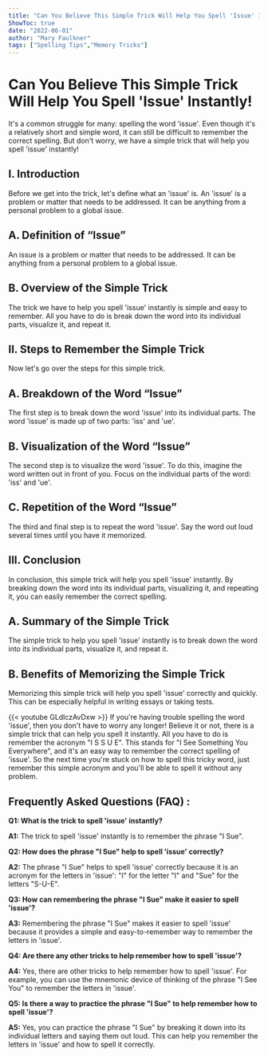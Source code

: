 ```yaml
---
title: "Can You Believe This Simple Trick Will Help You Spell 'Issue' Instantly!"
ShowToc: true 
date: "2022-06-01"
author: "Mary Faulkner" 
tags: ["Spelling Tips","Memory Tricks"]
---
```

# Can You Believe This Simple Trick Will Help You Spell 'Issue' Instantly!

It's a common struggle for many: spelling the word 'issue'. Even though it's a relatively short and simple word, it can still be difficult to remember the correct spelling. But don't worry, we have a simple trick that will help you spell 'issue' instantly! 

## I. Introduction

Before we get into the trick, let's define what an 'issue' is. An 'issue' is a problem or matter that needs to be addressed. It can be anything from a personal problem to a global issue. 

## A. Definition of “Issue”

An issue is a problem or matter that needs to be addressed. It can be anything from a personal problem to a global issue. 

## B. Overview of the Simple Trick

The trick we have to help you spell 'issue' instantly is simple and easy to remember. All you have to do is break down the word into its individual parts, visualize it, and repeat it. 

## II. Steps to Remember the Simple Trick

Now let's go over the steps for this simple trick. 

## A. Breakdown of the Word “Issue”

The first step is to break down the word 'issue' into its individual parts. The word 'issue' is made up of two parts: 'iss' and 'ue'. 

## B. Visualization of the Word “Issue”

The second step is to visualize the word 'issue'. To do this, imagine the word written out in front of you. Focus on the individual parts of the word: 'iss' and 'ue'. 

## C. Repetition of the Word “Issue”

The third and final step is to repeat the word 'issue'. Say the word out loud several times until you have it memorized. 

## III. Conclusion

In conclusion, this simple trick will help you spell 'issue' instantly. By breaking down the word into its individual parts, visualizing it, and repeating it, you can easily remember the correct spelling. 

## A. Summary of the Simple Trick

The simple trick to help you spell 'issue' instantly is to break down the word into its individual parts, visualize it, and repeat it. 

## B. Benefits of Memorizing the Simple Trick

Memorizing this simple trick will help you spell 'issue' correctly and quickly. This can be especially helpful in writing essays or taking tests.

{{< youtube GLdlczAvDxw >}} 
If you're having trouble spelling the word 'issue', then you don't have to worry any longer! Believe it or not, there is a simple trick that can help you spell it instantly. All you have to do is remember the acronym "I S S U E". This stands for "I See Something You Everywhere", and it's an easy way to remember the correct spelling of 'issue'. So the next time you're stuck on how to spell this tricky word, just remember this simple acronym and you'll be able to spell it without any problem.

## Frequently Asked Questions (FAQ) :
**Q1: What is the trick to spell 'issue' instantly?**

**A1:** The trick to spell 'issue' instantly is to remember the phrase "I Sue".

**Q2: How does the phrase "I Sue" help to spell 'issue' correctly?**

**A2:** The phrase "I Sue" helps to spell 'issue' correctly because it is an acronym for the letters in 'issue': "I" for the letter "I" and "Sue" for the letters "S-U-E".

**Q3: How can remembering the phrase "I Sue" make it easier to spell 'issue'?**

**A3:** Remembering the phrase "I Sue" makes it easier to spell 'issue' because it provides a simple and easy-to-remember way to remember the letters in 'issue'.

**Q4: Are there any other tricks to help remember how to spell 'issue'?**

**A4:** Yes, there are other tricks to help remember how to spell 'issue'. For example, you can use the mnemonic device of thinking of the phrase "I See You" to remember the letters in 'issue'.

**Q5: Is there a way to practice the phrase "I Sue" to help remember how to spell 'issue'?**

**A5:** Yes, you can practice the phrase "I Sue" by breaking it down into its individual letters and saying them out loud. This can help you remember the letters in 'issue' and how to spell it correctly.





